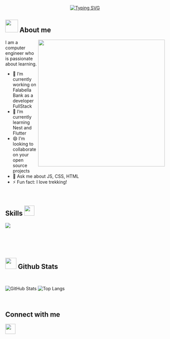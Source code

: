 <p align="center">
<a href="https://git.io/typing-svg"><img src="https://readme-typing-svg.demolab.com?font=Georgia&weight=800&pause=1000&size=33&color=042D5E&width=370&height=100&lines=Hi+%2C+I'm+Yuzmary+%F0%9F%91%8B" alt="Typing SVG" /></a>
</p>
	
## <picture><img src ="https://user-images.githubusercontent.com/64439609/213525571-a0b12213-7e89-48df-a45f-153c78f3cf5e.png" width =40px></picture> **About me**

<picture> <img align="right" src="https://mir-s3-cdn-cf.behance.net/project_modules/disp/601014116770475.6068beff4640a.gif" width = 400px></picture>
I am a computer engineer who is passionate about learning.

- 🔭 I’m currently working on Falabella Bank as a developer FullStack
- 🌱 I’m currently learning Nest and Flutter
- 😄 I’m looking to collaborate on your open source projects
- 💬 Ask me about JS, CSS, HTML
- ⚡ Fun fact: I love trekking!

<br>

<h2> Skills <img src = "https://media2.giphy.com/media/QssGEmpkyEOhBCb7e1/giphy.gif?cid=ecf05e47a0n3gi1bfqntqmob8g9aid1oyj2wr3ds3mg700bl&rid=giphy.gif" width = 32px> </h2>
<p>
  <a href="https://skillicons.dev">
    <img src="https://skillicons.dev/icons?i=js,ts,css,html,nodejs,angular,git,postman" />
  </a>
</p>

<br>
<br>
  <br>
  
## <img src="https://media.giphy.com/media/iY8CRBdQXODJSCERIr/giphy.gif" width="35"><b> Github Stats </b>
<br>

<div style="display:flex">

![GitHub Stats](https://github-readme-stats.vercel.app/api?username=yuzmaryporras&show_icons=true&theme=transparent&hide_border=false&v=1)
![Top Langs](https://github-readme-stats.vercel.app/api/top-langs/?username=yuzmaryporras&layout=compact&v=1)

	
</a>
</div>

<br>


<h2> Connect with me </h2>

<a href = 'https://www.linkedin.com/in/yuzmary-porras-nieto-ba6432b9/'> <img width = '32px' align= 'center' src="https://raw.githubusercontent.com/rahulbanerjee26/githubAboutMeGenerator/main/icons/linked-in-alt.svg"/></a>
  
